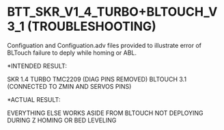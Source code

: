 # BTT_SKR_V1_4_TURBO+BLTOUCH_V3_1 (TROUBLESHOOTING)


Configuation and Configuation.adv files provided to illustrate error of BLTouch failure to deply while homing or ABL.



*INTENDED RESULT:

SKR 1.4 TURBO
TMC2209 (DIAG PINS REMOVED)
BLTOUCH 3.1 (CONNECTED TO ZMIN AND SERVOS PINS)



*ACTUAL RESULT:

EVERYTHING ELSE WORKS ASIDE FROM BLTOUCH NOT DEPLOYING DURING Z HOMING OR BED LEVELING

